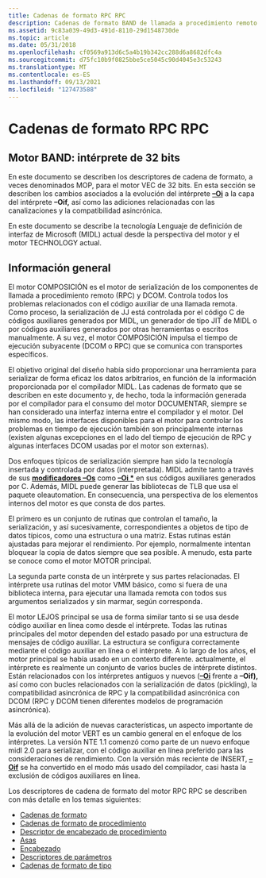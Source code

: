 ```yaml
---
title: Cadenas de formato RPC RPC
description: Cadenas de formato BAND de llamada a procedimiento remoto (RPC).
ms.assetid: 9c83a039-49d3-491d-8110-29d1548730de
ms.topic: article
ms.date: 05/31/2018
ms.openlocfilehash: cf0569a913d6c5a4b19b342cc288d6a8682dfc4a
ms.sourcegitcommit: d75fc10b9f0825bbe5ce5045c90d4045e3c53243
ms.translationtype: MT
ms.contentlocale: es-ES
ms.lasthandoff: 09/13/2021
ms.locfileid: "127473588"
---
```

# <a name="rpc-ndr-format-strings"></a>Cadenas de formato RPC RPC

## <a name="ndr-engine-32-bit-interpreter"></a>Motor BAND: intérprete de 32 bits

En este documento se describen los descriptores de cadena de formato, a veces denominados MOP, para el motor VEC de 32 bits. En esta sección se describen los cambios asociados a la evolución del intérprete [**–Oi**](/windows/desktop/Midl/-oi) a la capa del intérprete **–Oif,** así como las adiciones relacionadas con las canalizaciones y la compatibilidad asincrónica.

En este documento se describe la tecnología Lenguaje de definición de interfaz de Microsoft (MIDL) actual desde la perspectiva del motor y el motor TECHNOLOGY actual.

## <a name="overview"></a>Información general

El motor COMPOSICIÓN es el motor de serialización de los componentes de llamada a procedimiento remoto (RPC) y DCOM. Controla todos los problemas relacionados con el código auxiliar de una llamada remota. Como proceso, la serialización de JJ está controlada por el código C de códigos auxiliares generados por MIDL, un generador de tipo JIT de MIDL o por códigos auxiliares generados por otras herramientas o escritos manualmente. A su vez, el motor COMPOSICIÓN impulsa el tiempo de ejecución subyacente (DCOM o RPC) que se comunica con transportes específicos.

El objetivo original del diseño había sido proporcionar una herramienta para serializar de forma eficaz los datos arbitrarios, en función de la información proporcionada por el compilador MIDL. Las cadenas de formato que se describen en este documento y, de hecho, toda la información generada por el compilador para el consumo del motor DOCUMENTAR, siempre se han considerado una interfaz interna entre el compilador y el motor. Del mismo modo, las interfaces disponibles para el motor para controlar los problemas en tiempo de ejecución también son principalmente internas (existen algunas excepciones en el lado del tiempo de ejecución de RPC y algunas interfaces DCOM usadas por el motor son externas).

Dos enfoques típicos de serialización siempre han sido la tecnología insertada y controlada por datos (interpretada). MIDL admite tanto a través de sus [**modificadores –Os**](/windows/desktop/Midl/-os) como [**–Oi \***](/windows/desktop/Midl/-oi) en sus códigos auxiliares generados por C. Además, MIDL puede generar las bibliotecas de TLB que usa el paquete oleautomation. En consecuencia, una perspectiva de los elementos internos del motor es que consta de dos partes.

El primero es un conjunto de rutinas que controlan el tamaño, la serialización, y así sucesivamente, correspondientes a objetos de tipo de datos típicos, como una estructura o una matriz. Estas rutinas están ajustadas para mejorar el rendimiento. Por ejemplo, normalmente intentan bloquear la copia de datos siempre que sea posible. A menudo, esta parte se conoce como el motor MOTOR principal.

La segunda parte consta de un intérprete y sus partes relacionadas. El intérprete usa rutinas del motor VMM básico, como si fuera de una biblioteca interna, para ejecutar una llamada remota con todos sus argumentos serializados y sin marmar, según corresponda.

El motor LEJOS principal se usa de forma similar tanto si se usa desde código auxiliar en línea como desde el intérprete. Todas las rutinas principales del motor dependen del estado pasado por una estructura de mensajes de código auxiliar. La estructura se configura correctamente mediante el código auxiliar en línea o el intérprete. A lo largo de los años, el motor principal se había usado en un contexto diferente. actualmente, el intérprete es realmente un conjunto de varios bucles de intérprete distintos. Están relacionados con los intérpretes antiguos y nuevos ([**–Oi**](/windows/desktop/Midl/-oi) frente a **–Oif),** así como con bucles relacionados con la serialización de datos (pickling), la compatibilidad asincrónica de RPC y la compatibilidad asincrónica con DCOM (RPC y DCOM tienen diferentes modelos de programación asincrónica).

Más allá de la adición de nuevas características, un aspecto importante de la evolución del motor VERT es un cambio general en el enfoque de los intérpretes. La versión NTE 1.1 comenzó como parte de un nuevo enfoque midl 2.0 para serializar, con el código auxiliar en línea preferido para las consideraciones de rendimiento. Con la versión más reciente de INSERT, [**–Oif**](/windows/desktop/Midl/-oi) se ha convertido en el modo más usado del compilador, casi hasta la exclusión de códigos auxiliares en línea.

Los descriptores de cadena de formato del motor RPC RPC se describen con más detalle en los temas siguientes:

-   [Cadenas de formato](format-strings.md)
-   [Cadenas de formato de procedimiento](procedure-format-strings.md)
-   [Descriptor de encabezado de procedimiento](procedure-header-descriptor.md)
-   [Asas](handles.md)
-   [Encabezado](the-header.md)
-   [Descriptores de parámetros](parameter-descriptors.md)
-   [Cadenas de formato de tipo](type-format-strings.md)

 

 